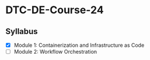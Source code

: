 # DTC-DE-Course-24

## Syllabus

- [X] Module 1: Containerization and Infrastructure as Code
- [ ] Module 2: Workflow Orchestration